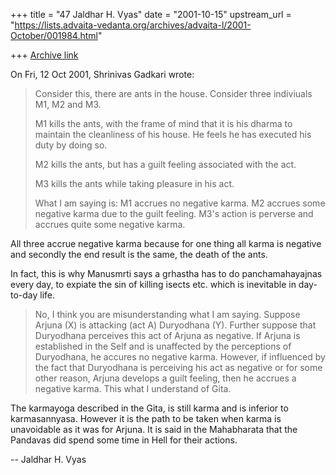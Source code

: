 +++
title = "47 Jaldhar H. Vyas"
date = "2001-10-15"
upstream_url = "https://lists.advaita-vedanta.org/archives/advaita-l/2001-October/001984.html"

+++
[Archive link](https://lists.advaita-vedanta.org/archives/advaita-l/2001-October/001984.html)

On Fri, 12 Oct 2001, Shrinivas Gadkari wrote:

> Consider this, there are ants in the house. Consider three indiviuals
> M1, M2 and M3.
>
> M1 kills the ants, with the frame of mind that it is his dharma to
> maintain the cleanliness of his house. He feels he has executed his
> duty by doing so.
>
> M2 kills the ants, but has a guilt feeling associated with the act.
>
> M3 kills the ants while taking pleasure in his act.
>
> What I am saying is:
> M1 accrues no negative karma.
> M2 accrues some negative karma due to the guilt feeling.
> M3's action is perverse and accrues quite some negative karma.
>

All three accrue negative karma because for one thing all karma is
negative and secondly the end result is the same, the death of the ants.

In fact, this is why Manusmrti says a grhastha has to do panchamahayajnas
every day, to expiate the sin  of killing isects etc. which is inevitable
in day-to-day life.

> No, I think you are misunderstanding what I am saying.
> Suppose Arjuna (X) is attacking (act A) Duryodhana (Y). Further
> suppose that Duryodhana perceives this act of Arjuna as negative.
> If Arjuna is established in the Self and is unaffected by the
> perceptions of Duryodhana, he accures no negative karma.
> However, if influenced by the fact that Duryodhana is perceiving his
> act as negative or for some other reason, Arjuna develops a guilt
> feeling, then he accrues a negative karma. This what I understand of
> Gita.
>

The karmayoga described in the Gita, is still karma and is inferior to
karmasannyasa.  However it is the path to be taken when karma is
unavoidable as it was for Arjuna.  It is said in the Mahabharata that the
Pandavas did spend some time in Hell for their actions.

--
Jaldhar H. Vyas <jaldhar at braincells.com>

